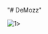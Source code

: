 "# DeMozz" 

![1](https://user-images.githubusercontent.com/104697889/189718249-eed5c365-585e-4472-baa2-1a904a51d122.PNG)>
